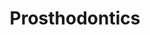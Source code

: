 ---
templateKey: specialties-page
language: en
title: Prosthodontics
redirects: /especialidades/protesis/

# Hero Section
hero:
  display: true
  type: default
  image: /img/hero-prosthodontics.jpg
  parallax: false
  title: >
    <span class="bebas" style="font-family:Bebas Neue Bold;color:white;font-weight:lighter">Prosthodontics</span>
  indicator: false
  halfSize: true

# Heading Section
specialtiesHeading:
  display: true
  img: /img/icon-prosthodontics.jpg
  content: The psychological consequences associated to the absence of teeth generate a lot of insecurity in people and behavioral changes capable of limiting, and even destroying; their social, emotional and labor relationships.

# Aside section
paragraphSection:
  body: >
    <p>It is well known that the integrity of the dental arches is a key factor in maintaining the balance and correct functioning of the entire STOMATOGNATHIC SYSTEM conformed by teeth, jaws, masticatory muscles and temporomandibular joints. <strong>If one or more teeth are lost and are not replaced as soon as possible, the pieces adjacent to the empty spaces are inclined and move towards them altering the occlusion and masticatory function</strong>. In addition, new spaces can begin to appear between the anterior teeth <em>(diastemas) </em>that seriously compromise dental aesthetics.</p>
    <p><strong>Prosthodontics is undoubtedly one of the Specialties with greater range of action within current dentistry.</strong> It can encompass from the reconstruction of a single partially destroyed tooth to bimaxillary COMPLETE REHABILITATION in totally edentulous patients.</p>
    <p>Within the prosthetic arsenal at our disposal we find the well-known and popular removable dentures, conventional fixed prostheses and the <strong>sophisticated implant-supported restorations</strong>. Without any discussion, the last are currently, in all their types and versions; the ones of first choice. Although the function has traditionally been the primary objective of the Prosthodontist, nowadays aesthetics have the same relevance and trends have led us to make <strong>totally aesthetic and metal-free devices </strong>such as the thermoplastic nylon flexible prostheses Valplast type and the <strong>impressive crowns and bridges of Zirconia or Lithium Disilicate</strong> made with CAD-CAM COMPUTER TECHNOLOGY.</p>
    <p>Said the above, it is not difficult to understand <strong>the importance it has of the participation of a Specialist, </strong>of a Prosthodontist who guarantees the aesthetic and functional success of his restorative treatment, who be really capable to design and manufacture prosthetic devices that allow you to speak, eat and smile comfortably and without any type of limitation.</p>
  image: /img/aside-prosthodontics.jpg

# Quote Section
quote:
  title: ''
  body: >
    Our mission consists in to spread the benefits of oral health and promote the emotional power of a beautiful smile, so that all patients can enjoy to the fullest of dentistry, of success and life in general.
  author: Dr. Filomena Montemurro Tafuri
  footer:
    position: Prosthodontist
    clinic: DENTAL VIP, Especialidades Odontológicas s.c.

# Parallax Section
plainParallax:
  image: /img/parallax-prosthodontics.jpg

# Faq Section
faq:
  title:  Frequently Asked Questions
  blocks:
    - questions:
      - question: What is a dental prosthesis? 
        answer: >
          <p>It is an anatomical device that simulates or contains artificial teeth that replace the crowns of very destroyed, absents or missing natural teeth. Depending on their extension they can be individual, partial or total; and according to its support and retention, fixed or removable.</p>

      - question: Why are gums health so important for any prosthetic device? 
        answer: >
          <p>The durability of any type of prosthesis will depend on its structural integrity and the health of its pillars. Regardless of whether they are supported by natural teeth, stumps or dental implants, they are all anchored and retained by the support periodontal tissues; by the bone tissue and gum mainly. If there is not good hygiene, they could become infected, inflamed, reabsorb the alveolar bone, loosen and fall the pillars; to finally lose the dental prosthesis prematurely.</p>

      - question: How long does it take to make a dental prosthesis? 
        answer: >
          <p>It depends a lot on the case and type of rehabilitation. The lapses can vary from 2 or 3 days for provisional ones to 6 or 7 months for those that are manufactured over implants, of course, taking into account the osseointegration period. As a general rule and under normal conditions, 3 weeks is the average period of time required to test and complete the vast majority of our definitive restorations, whether fixed or removable.</p>

      - question: How is a conventional removable prosthesis? 
        answer: >
          <p>They are &ldquo;remove and put&rdquo; devices that can be inserted and removed by the patient, rest on the oral mucosa, and if they are partial, are retained with hooks that surround some natural teeth. They are usually made with chromium-cobalt metal alloys, thermopolymerizable acrylic resin and thermoplastic nylon by injection. Due to their great aesthetic and functional limitations, we only indicate them as provisional or transitional structures in extensive rehabilitations, or definitive, only in those cases where really no other alternative applies.</p>

      - question: What care should be taken with such a denture? 
        answer: >
          <p>Periodic professional controls and scrupulous oral hygiene to avoid periodontal diseases and caries in the support teeth, particularly in the areas where the hooks are located. It is also necessary to clean the prosthesis after each meal, using a soft bristle brush and toothpaste. We always recommend removing the denture to sleep, so that the oral support mucosa has an opportunity for revascularization and regeneration, essential biological phenomena to prevent the occurrence and recurrence of inflammatory, degenerative or infectious lesions.</p>

      - question: When should a &ldquo;remove and put&rdquo; denture be replaced? 
        answer: >
          <p>When any of its structural components is fractured, when some pillar is lost, when the reabsorption of the basal bone that supports it is noticeable or when its necessary periodic adjustments are not able to guarantee its stability and retention. We must understand that traditional removable dentures are very poor from the biomechanical point of view, they always generate undesirable forces on the anchor teeth and cause resorption of their supporting tissues, all circumstances that considerably limit their longevity or useful life.</p>

      - question: How is a tooth-supported fixed prosthesis? 
        answer: >
          <p>The classic fixed prosthesis is cemented to the remaining natural teeth, previously worn and turned into stumps. They usually consist of a porcelain coated metal core, although it is currently possible to make them from pure ceramics or upon a white core based on zirconia. Generally, due to their greater naturalness and translucency, the total-ceramic structures are indicated for the anterior teeth and, due to their greater resistance, those the metal core for the posterior ones.</p>

      - question: What is a stump in dentistry? 
        answer: >
          <p>It is a natural tooth that has been carved and worn to serve as a pillar to a crown or conventional fixed prosthesis. When the remaining dental structure is scarce or weakened, it will be necessary to make an &ldquo;artificial stump&rdquo; that consists of two portions, a root bolt that is housed inside the root canal <em>(endodontic treated and desobturated previously)</em> and a coronal portion that replaces to the dentin lost and reinforces the existing one. Artificial stumps <em>(post and core)</em> can be made with fiberglass-based materials or by foundry and casting of high-strength metal alloys.</p>

      - question: And stumps carving doesn't harm teeth?
        answer: >
          <p>It depends on the case. If the teeth are already very decayed or fractured, on the contrary, the carving and subsequent reconstruction of the stump will reinforce them, allow their aesthetic restoration and guarantee their permanence in the mouth. It would be different if we had to carve completely healthy teeth with the sole purpose of replacing other absent teeth using conventional fixed prostheses. Nowadays the main advantage of dental implants is that they allow us to keep intact the neighboring to edentulous spaces teeth.</p>

      - question: Is it always necessary to perform a root canal before carving a stump? 
        answer: >
          <p>Not always, but in the vast majority of cases. The mechanical drilling applied to a vital tooth to wear it and turn it into a stump constitutes a great physical aggression and generates so much friction and heat that usually, and in the short or medium term, it causes irreversible inflammation, degeneration and death of its pulp tissue; always accompanied by extreme sensitivity and pain. Such a condition would put the permanent fixed restorations at risk, since they would then have to be detached or perforated to endodontically treat their pillars. Preventive endodontics for prosthetic reasons is currently a widely accepted clinical criterion worldwide.</p>
    - questions:
      - question: How many types of porcelain are used in fixed prosthodontics? 
        answer: >
          <p>Chemically, porcelains or dental ceramics can be grouped into three large families: feldspathic, aluminous and zirconia based. The feldspats of vitreous matrix <em>(based on feldspar and quartz) </em>are the most aesthetic but most fragile of all, so they are mainly used for the coating of metal or ceramic skeletons. The aluminous <em>(with a high content of aluminum oxide) </em>are very resistant but very opaque and not very aesthetic, which is why they are currently reserved only for the preparation of copings and internal structures, being necessary to cover them with porcelains of less alumina for achieve a good mimicry with the natural tooth. Zirconia ceramics are the most novel and are composed of highly sintered zirconium oxide <em>(ZrO2),</em> which makes them highly resistant to flexion and fracture, and therefore, the ideal materials for making ceramic prostheses in areas of high mechanical compromise. However, like high-strength aluminous, these ceramics are very opaque <em>(they do not have a vitreous phase),</em> and therefore they are used only to manufacture the core of the restoration, that is, they must be also coated with conventional porcelain to achieve a good aesthetics.</p>

      - question: Are fixed prostheses for a lifetime? 
        answer: >
          <p>Influence so many, but so many factors in the longevity of a fixed rehabilitation that no professional is able to predict, for sure, its duration in years. We consider that in favorable conditions, between 15 and 20 years is on average the useful life time for the vast majority of cases. Once the cycle has been completed, the rehabilitation may be ideally replaced by dental implants, or failing that, replicated; as long as the pillars offer favorable conditions for it.</p>

      - question: What cares should be taken with a fixed prosthesis? 
        answer: >
          <p>Scrupulous oral hygiene, common sense to avoid improperly biting excessively hard objects, permanent use of a protective night splint and periodic professional controls. It is essential, apart from normal brushing, the constant use of the interdental brush, special dental floss, mouthwash and oral irrigator. A Waterpik&reg; is the best complement for oral hygiene of people with Dental Implants, Fixed Prosthesis and Orthodontics. We always recommend to our patients a routine check every 6 or 12 months to verify the splint and evaluate their periodontal condition, occlusal function, stability, integrity and marginal sealing of the restorations.</p>

      - question: How is special dental floss for prostheses?
        answer: >
          <p>It usually consists of 3 portions. A first rigid section to be inserted directly below the prosthesis, a second spongy section to clean around the restoration, between pillars and between the interdental spaces and a third section without wax to remove the gingival groove plaque.</p>

      - question: How is an implant-assisted or implant-supported restoration? 
        answer: >
          <p>It is the one that is retained exclusively by dental implants. There are several types and they are basically made with the same materials as traditional prostheses. Structurally they are designed under a male-female connection system, in which the implants house the abutments or prosthetic pillars inside them, and over these, we fit, cement or screw the artificial teeth.</p>

      - question: Why are prostheses over dental implants better? 
        answer: >
          <p>In essence because they are totally independent, self-sufficient structures and that are closer to the ideal prosthetic prototype. They don't hold back from patient's natural teeth, do not compromise them, do not generate harmful forces or functional overloads, and consequently; replace lost teeth without any negative effect on present ones, a condition impossible to achieve with any type of conventional prosthesis. In addition, it is the only fixed alternative for those patients who have lost all or most of their teeth.</p>

      - question: How many types of implant-supported restorations are there?
        answer: >
          <p>In essence, 3 types: fixed of metal-porcelain or total ceramic, hybrids of metal-acrylic or metal-porcelain and removable overdentures. In the DENTAL IMPLANTS section you can find a very specific description of each of them and their variants.</p>

      - question: Which is better, work over a restorable tooth root or replace it at once whit a dental implant? 
        answer: >
          <p>Whenever possible we should preserve natural teeth. Although dental implants currently represent a high quality restorative alternative, they will never exceed the biological properties and functional expectations of a well-rehabilitated natural piece. When a single tooth has suffered a fracture or great destruction of its clinical crown due to caries, but its root preserves good integrity, favorable length and adequate periodontal support, it will always be preferable, and without any discussion; its treatment and restoration with endodontics, post and core and porcelain crown.</p>

      - question: But how do we know if a natural tooth can be successfully restored? 
        answer: >
          <p>Studying the case thoroughly through intraoral examination, radiographic evaluation and a lot of clinical criterion. Everything will depend on the periapical conditions that it presents, on the amount of tooth tissue remaining, on its periodontal state, on its aesthetic requirements, on its root morphology, on its location in the dental arch, on the occlusal loads to which it will be exposed and on the whether it will work as an individual crown or as a fixed bridge pillar.</p>

      - question: Can conventional prostheses be replaced by dental implants? 
        answer: >
          <p>Of course yes, and it is in fact the most advisable to protect the natural teeth that remain in the mouth, but of course; as long as the patient's general health allows it, let's have enough maxillary bone for the pretended implantation and the person is willing to make a new effort and a new investment in time and money.</p>
# Clinic Cases
clinicCases:
  title: Prosthodontics - Clinical Cases
  items:
    - image: /img/clinic-cases-prosthodontics-en-01-thumb.jpg
      title: > 
        <h6>SEVERE TOOTH WEAR </h6>
    - image: /img/clinic-cases-prosthodontics-en-02-thumb.jpg
      title: >
        <h6>FIXED PARTIAL PROSTHESIS REPLACEMENT </h6>
    - image: /img/clinic-cases-prosthodontics-en-03-thumb.jpg
      title: >
        <h6>SUBSTITUTION OF REMOVABLE DENTURES</h6>
    - image: /img/clinic-cases-prosthodontics-en-04-thumb.jpg
      title: >
        <h6>ADVANCED ORAL REHABILITATION</h6>
    - image: /img/clinic-cases-prosthodontics-en-05-thumb.jpg
      title: >
        <h6>DENTAL EXTREME MAKEOVER</h6>
    - image: /img/clinic-cases-prosthodontics-en-06-thumb.jpg
      title: >
        <h6>TOOTH-SUPPORTED FIXED PROSTHESIS</h6>
    - image: /img/clinic-cases-prosthodontics-en-07-thumb.jpg
      title: >
        <h6>CERAMIC DESIGN WITH CAD-CAM TECHNOLOGY </h6>
    - image: /img/clinic-cases-prosthodontics-en-08-thumb.jpg
      title: >
        <h6>SPLINTING IN PERIODONTAL DISEASE </h6>
    - image: /img/clinic-cases-prosthodontics-en-09-thumb.jpg
      title: >
        <h6>PROSTHETIC RETREATMENT </h6>
    - image: /img/clinic-cases-prosthodontics-en-10-thumb.jpg
      title: >
        <h6>VALPLAST®</h6>
    - image: /img/clinic-cases-prosthodontics-en-11-thumb.jpg 
      title: >
        <h6>UPPER LATERAL INCISORS AGENESIS</h6>
    - image: /img/clinic-cases-prosthodontics-en-12-thumb.jpg
      title: >
        <h6>1ST RESTORATIVE PHASE IN A COMPLEX CASE</h6>
    - image: /img/clinic-cases-prosthodontics-en-13-thumb.jpg
      title: >
        <h6>PORCELAIN JACKET CROWNS</h6>
    - image: /img/clinic-cases-prosthodontics-en-14-thumb.jpg
      title: >
        <h6>EXTREME BRUXISM</h6>
    - image: /img/clinic-cases-prosthodontics-en-15-thumb.jpg
      title: >
        <h6>AESTHETIC AND FUNCTIONAL RECONSTRUCTION</h6>
    - image: /img/clinic-cases-prosthodontics-en-16-thumb.jpg
      title: >
        <h6>IPS E.MAX® CAD CERAMIC SYSTEM</h6>
    - image: /img/clinic-cases-prosthodontics-en-17-thumb.jpg
      title: >
        <h6>ALL-ON-FOUR</h6>
    - image: /img/clinic-cases-prosthodontics-en-18-thumb.jpg
      title: >
        <h6>MIXED REHABILITATION</h6>
    - image: /img/clinic-cases-prosthodontics-en-19-thumb.jpg
      title: >
        <h6>IMPLANT-SUPPORTED CROWNS</h6>
    - image: /img/clinic-cases-prosthodontics-en-20-thumb.jpg
      title: >
        <h6>MAXILLARY CENTRAL INCISOR ALL-CERAMIC CROWN</h6>
    - image: /img/clinic-cases-prosthodontics-en-21-thumb.jpg
      title: >
        <h6>MUCO-SUPPORTED COMPLETE DENTURE</h6>
  lightbox:
    placeholder: ROTATE THE DEVICE TO ENLARGE THE IMAGES
    type: ''
    images: 
      - image: /img/clinic-cases-prosthodontics-en-01.jpg
      - image: /img/clinic-cases-prosthodontics-en-02.jpg
      - image: /img/clinic-cases-prosthodontics-en-03.jpg
      - image: /img/clinic-cases-prosthodontics-en-04.jpg
      - image: /img/clinic-cases-prosthodontics-en-05.jpg
      - image: /img/clinic-cases-prosthodontics-en-06.jpg
      - image: /img/clinic-cases-prosthodontics-en-07.jpg
      - image: /img/clinic-cases-prosthodontics-en-08.jpg
      - image: /img/clinic-cases-prosthodontics-en-09.jpg
      - image: /img/clinic-cases-prosthodontics-en-10.jpg
      - image: /img/clinic-cases-prosthodontics-en-11.jpg
      - image: /img/clinic-cases-prosthodontics-en-12.jpg
      - image: /img/clinic-cases-prosthodontics-en-13.jpg
      - image: /img/clinic-cases-prosthodontics-en-14.jpg
      - image: /img/clinic-cases-prosthodontics-en-15.jpg
      - image: /img/clinic-cases-prosthodontics-en-16.jpg
      - image: /img/clinic-cases-prosthodontics-en-17.jpg
      - image: /img/clinic-cases-prosthodontics-en-18.jpg
      - image: /img/clinic-cases-prosthodontics-en-19.jpg
      - image: /img/clinic-cases-prosthodontics-en-20.jpg
      - image: /img/clinic-cases-prosthodontics-en-21.jpg
# Responsive Aside Paragraphs
asides:
  display: true
  sections:
    - align: right
      title: >
        <h3 style="color:#333;font-family:'Bebas Neue Bold'">¡All Ceramic... All You Need!</h3>
      content: >
        <p style="font-weight:400">A system that allows us to select the most appropriate metal-free ceramic material for each situation, depending on the initial indication and resistance requirements. Lithium Disilicate for individual restorations and Zirconium Oxide for extensive structures.</p>
      image: /img/sections-prosthodontics-ceramic.jpg
      footer:
        display: true
        image:
          src: /img/sections-prosthodontics-icon-ceramic.jpg  
          display: true
        button:
          text: ''
          to: ''
          display: false
    - align: left
    
      title: >
        <h3 style="color:#333;font-family:'Bebas Neue Bold'">TYPES OF DENTAL PROSTHESIS</h3>
      content: >
        <p  style="font-weight:400">Partial and total, fixed and removable, conventional and implant-assisted, acrylic and porcelain. Multiple are the alternatives to replace the teeth that unfortunately have been lost, or that it is impossible to keep for longer in the mouth.</p>
      image: /img/sections-prosthodontics-prosthesis-types.jpg
      footer:
        display: true
        image:
          src: /img/sections-prosthodontics-prosthesis-types.jpg
          display: false
        button:
          text: More Information
          to: '/'
          display: true
    - align: right
      title: >
        <h3 style="color:#333;font-family:'Bebas Neue Bold'">CAD-CAM TECHNOLOGY</h3>
      content: >
        <p  style="font-weight:400">It is the most innovative technology available in fixed prosthodontics and represents a great advance in relation to conventional dentistry. We use it to make porcelain inlays, crowns and bridges, prosthesis over implants and other indirect restorative treatments.</p>
      image: /img/sections-prosthodontics-cad-cam.png
      footer:
        display: true
        image:
          src: /img/sections-icons-aesthetic-dentistry.jpg
          display: false
        button:
          text: More Information
          to: '/'
          display: true
  
# Testimonial Section
lightQuote:
  color: '#ededed'
  display: true
  img:
    ld: /img/quotes-prosthodontics.jpg
    pt: /img/quotes-prosthodontics-portrait.jpg
  content: I NEGLECTED ME MANY YEARS AND MY TEETH WERE A TRUE DISASTER. I NEEDED EXTRACTIONS, SOME ENDODONTICS, DENTAL IMPLANTS AND VARIOUS ZIRCONIA CROWNS. ALTHOUGT THE TREATMENT LAST ALMOST 6 MONTHS, THE SPECIALISTS PRACTICALLY REMAKED MY MOUTH. "

# Contact Form
form:
  title: Consult Us Right Now!
  img: /img/parallax-form-specialties.png

# Procedures Section
procedures:
  display: true
  title: Give your Health the Value It Deserves!
  procedures:
    - title: Facilities
      to: /en/the-clinic/facilities/
      img: /img/procedures-facilities.jpg
    - title: Technology
      to: /en/the-clinic/technology/
      img: /img/procedures-technology.jpg
    - title: Professional Staff
      to:  /en/professional-staff/
      img: /img/procedures-professionals.png
---